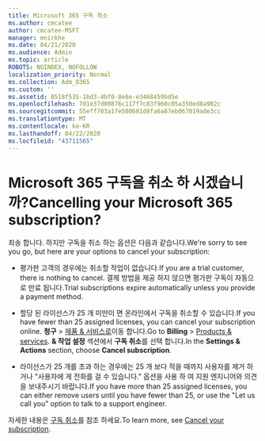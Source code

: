 ```yaml
---
title: Microsoft 365 구독 취소
ms.author: cmcatee
author: cmcatee-MSFT
manager: mnirkhe
ms.date: 04/21/2020
ms.audience: Admin
ms.topic: article
ROBOTS: NOINDEX, NOFOLLOW
localization_priority: Normal
ms.collection: Adm_O365
ms.custom: ''
ms.assetid: 8518f535-1bd3-4bf0-8e6e-e3468459bd5e
ms.openlocfilehash: 7d1e37d00876c117f7c83f960c05a350ed8a982c
ms.sourcegitcommit: 55eff703a17e500681d8fa6a87eb067019ade3cc
ms.translationtype: MT
ms.contentlocale: ko-KR
ms.lasthandoff: 04/22/2020
ms.locfileid: "43711565"
---
```

# <a name="cancelling-your-microsoft-365-subscription"></a><span data-ttu-id="40a6c-102">Microsoft 365 구독을 취소 하 시겠습니까?</span><span class="sxs-lookup"><span data-stu-id="40a6c-102">Cancelling your Microsoft 365 subscription?</span></span>

<span data-ttu-id="40a6c-103">죄송 합니다. 하지만 구독을 취소 하는 옵션은 다음과 같습니다.</span><span class="sxs-lookup"><span data-stu-id="40a6c-103">We're sorry to see you go, but here are your options to cancel your subscription:</span></span>
  
- <span data-ttu-id="40a6c-104">평가판 고객의 경우에는 취소할 작업이 없습니다.</span><span class="sxs-lookup"><span data-stu-id="40a6c-104">If you are a trial customer, there is nothing to cancel.</span></span> <span data-ttu-id="40a6c-105">결제 방법을 제공 하지 않으면 평가판 구독이 자동으로 만료 됩니다.</span><span class="sxs-lookup"><span data-stu-id="40a6c-105">Trial subscriptions expire automatically unless you provide a payment method.</span></span>

- <span data-ttu-id="40a6c-106">할당 된 라이선스가 25 개 미만이 면 온라인에서 구독을 취소할 수 있습니다.</span><span class="sxs-lookup"><span data-stu-id="40a6c-106">If you have fewer than 25 assigned licenses, you can cancel your subscription online.</span></span> <span data-ttu-id="40a6c-107">**청구** \> [제품 & 서비스로](https://go.microsoft.com/fwlink/p/?linkid=842054)이동 합니다.</span><span class="sxs-lookup"><span data-stu-id="40a6c-107">Go to **Billing** \> [Products & services](https://go.microsoft.com/fwlink/p/?linkid=842054).</span></span> <span data-ttu-id="40a6c-108">**& 작업 설정** 섹션에서 **구독 취소**를 선택 합니다.</span><span class="sxs-lookup"><span data-stu-id="40a6c-108">In the **Settings & Actions** section, choose **Cancel subscription**.</span></span>

- <span data-ttu-id="40a6c-109">라이선스가 25 개를 초과 하는 경우에는 25 개 보다 적을 때까지 사용자를 제거 하거나 "사용자에 게 전화를 걸 수 있습니다." 옵션을 사용 하 여 지원 엔지니어와 의견을 보내주시기 바랍니다.</span><span class="sxs-lookup"><span data-stu-id="40a6c-109">If you have more than 25 assigned licenses, you can either remove users until you have fewer than 25, or use the "Let us call you" option to talk to a support engineer.</span></span>

<span data-ttu-id="40a6c-110">자세한 내용은 [구독 취소](https://docs.microsoft.com/office365/admin/subscriptions-and-billing/cancel-your-subscription)를 참조 하세요.</span><span class="sxs-lookup"><span data-stu-id="40a6c-110">To learn more, see [Cancel your subscription](https://docs.microsoft.com/office365/admin/subscriptions-and-billing/cancel-your-subscription).</span></span>